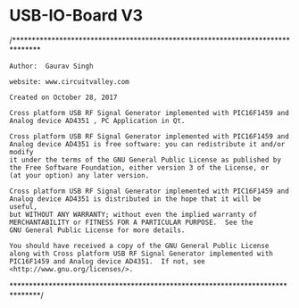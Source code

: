 USB-IO-Board V3 
=================
/*******************************************************************************
    
    Author:  Gaurav Singh
    
    website: www.circuitvalley.com 
    
    Created on October 28, 2017
    
    Cross platform USB RF Signal Generator implemented with PIC16F1459 and Analog device AD4351 , PC Application in Qt.

    Cross platform USB RF Signal Generator implemented with PIC16F1459 and Analog device AD4351 is free software: you can redistribute it and/or modify
    it under the terms of the GNU General Public License as published by
    the Free Software Foundation, either version 3 of the License, or
    (at your option) any later version.

    Cross platform USB RF Signal Generator implemented with PIC16F1459 and Analog device AD4351 is distributed in the hope that it will be useful,
    but WITHOUT ANY WARRANTY; without even the implied warranty of
    MERCHANTABILITY or FITNESS FOR A PARTICULAR PURPOSE.  See the
    GNU General Public License for more details.

    You should have received a copy of the GNU General Public License
    along with Cross platform USB RF Signal Generator implemented with PIC16F1459 and Analog device AD4351.  If not, see <http://www.gnu.org/licenses/>.
*******************************************************************************/

